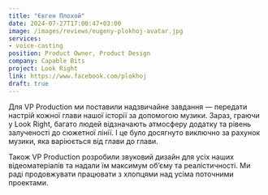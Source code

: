 ```yaml
---
title: "Євген Плохой"
date: 2024-07-27T17:00:47+03:00
image: /images/reviews/eugeny-plokhoj-avatar.jpg
services:
- voice-casting
position: Product Owner, Product Design
company: Capable Bits
project: Look Right
link: https://www.facebook.com/plokhoj
draft: true
---
```


Для VP Production ми поставили надзвичайне завдання — передати настрій кожної глави нашої історії за допомогою музики. Зараз, граючи у Look Right, багато людей відзначають атмосферу додатку та рівень залученості до сюжетної лінії. І це було досягнуто виключно за рахунок музики, яка варіюється від глави до глави. 

<!--more-->

Також VP Production розробили звуковий дизайн для усіх наших відеоматеріалів та надали їм максимум об’єму та реалістичності. Ми раді продовжувати працювати з хлопцями над усіма поточними проектами.